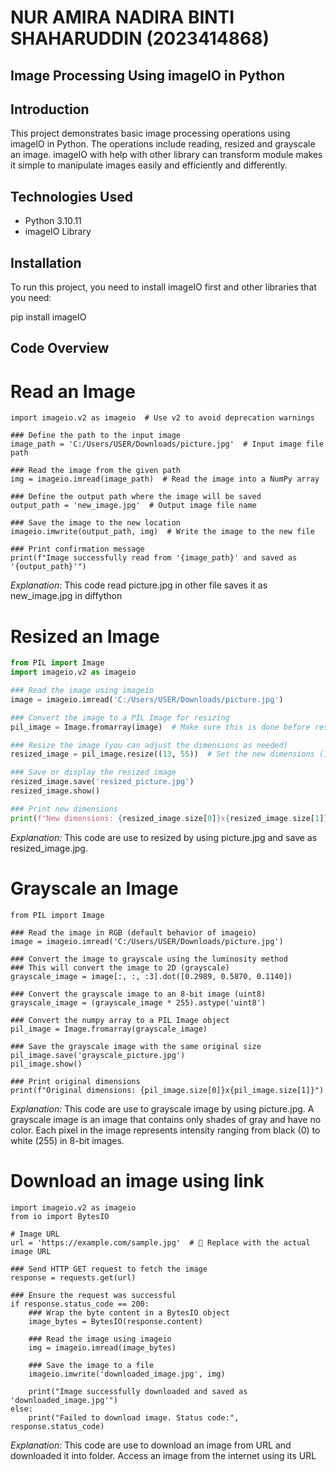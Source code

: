 # NUR AMIRA NADIRA BINTI SHAHARUDDIN (2023414868)

## Image Processing Using imageIO in Python
## Introduction
This project demonstrates basic image processing operations using imageIO in Python. The operations include reading, resized and grayscale  an image. imageIO with help with other library can transform module makes it simple to manipulate images easily and efficiently and differently. 

## Technologies Used
- Python 3.10.11
- imageIO Library

## Installation
To run this project, you need to install imageIO first and other libraries that you need:

pip install imageIO
## Code Overview

# Read an Image

```### Import the imageio library
import imageio.v2 as imageio  # Use v2 to avoid deprecation warnings

### Define the path to the input image
image_path = 'C:/Users/USER/Downloads/picture.jpg'  # Input image file path

### Read the image from the given path
img = imageio.imread(image_path)  # Read the image into a NumPy array

### Define the output path where the image will be saved
output_path = 'new_image.jpg'  # Output image file name

### Save the image to the new location
imageio.imwrite(output_path, img)  # Write the image to the new file

### Print confirmation message
print(f"Image successfully read from '{image_path}' and saved as '{output_path}'")
```
*Explanation:* This code read picture.jpg in other file saves it as new_image.jpg in diffython

# Resized an Image

``` python
from PIL import Image
import imageio.v2 as imageio

### Read the image using imageio
image = imageio.imread('C:/Users/USER/Downloads/picture.jpg')

### Convert the image to a PIL Image for resizing
pil_image = Image.fromarray(image)  # Make sure this is done before resizing

### Resize the image (you can adjust the dimensions as needed)
resized_image = pil_image.resize((13, 55))  # Set the new dimensions (13, 55)

### Save or display the resized image
resized_image.save('resized_picture.jpg')
resized_image.show()

### Print new dimensions
print(f"New dimensions: {resized_image.size[0]}x{resized_image.size[1]}")
```

*Explanation:* This code are use to resized by using picture.jpg and save as resized_image.jpg.

# Grayscale an Image
```import imageio.v2 as imageio
from PIL import Image

### Read the image in RGB (default behavior of imageio)
image = imageio.imread('C:/Users/USER/Downloads/picture.jpg')

### Convert the image to grayscale using the luminosity method
### This will convert the image to 2D (grayscale)
grayscale_image = image[:, :, :3].dot([0.2989, 0.5870, 0.1140])

### Convert the grayscale image to an 8-bit image (uint8)
grayscale_image = (grayscale_image * 255).astype('uint8')

### Convert the numpy array to a PIL Image object
pil_image = Image.fromarray(grayscale_image)

### Save the grayscale image with the same original size
pil_image.save('grayscale_picture.jpg')
pil_image.show()

### Print original dimensions
print(f"Original dimensions: {pil_image.size[0]}x{pil_image.size[1]}")
```

*Explanation:* This code are use to grayscale image by using picture.jpg. A grayscale image is an image that contains only shades of gray and have no color. Each pixel in the image represents intensity ranging from black (0) to white (255) in 8-bit images.

# Download an image using link 
```import requests
import imageio.v2 as imageio
from io import BytesIO

# Image URL
url = 'https://example.com/sample.jpg'  # 🔁 Replace with the actual image URL

### Send HTTP GET request to fetch the image
response = requests.get(url)

### Ensure the request was successful
if response.status_code == 200:
    ### Wrap the byte content in a BytesIO object
    image_bytes = BytesIO(response.content)

    ### Read the image using imageio
    img = imageio.imread(image_bytes)

    ### Save the image to a file
    imageio.imwrite('downloaded_image.jpg', img)

    print("Image successfully downloaded and saved as 'downloaded_image.jpg'")
else:
    print("Failed to download image. Status code:", response.status_code)
```
*Explanation:* This code are use to download an image from URL and downloaded it into folder. Access an image from the internet using its URL







